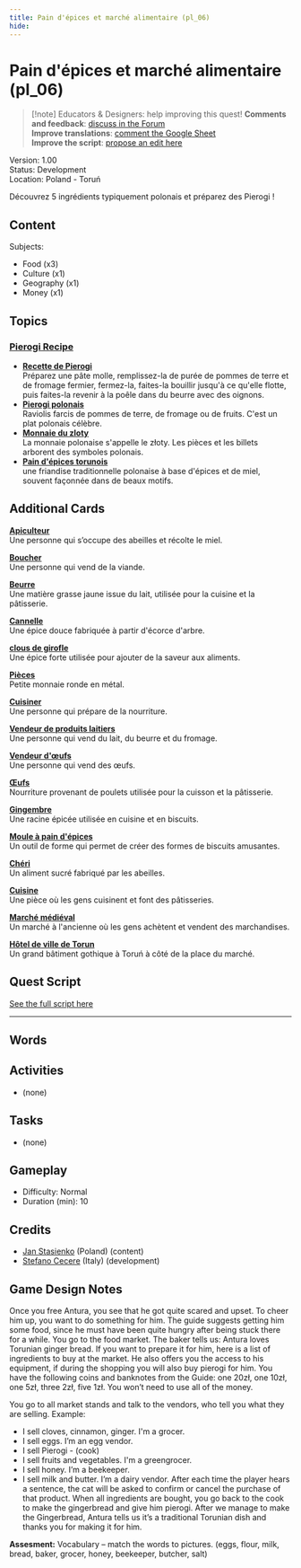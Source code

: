 ```yaml
---
title: Pain d'épices et marché alimentaire (pl_06)
hide:
---
```


# Pain d'épices et marché alimentaire (pl_06)
> [!note] Educators & Designers: help improving this quest!
> **Comments and feedback**: [discuss in the Forum](https://antura.discourse.group/t/pl-06-gingerbread-food-market/37/1)  
> **Improve translations**: [comment the Google Sheet](https://docs.google.com/spreadsheets/d/1FPFOy8CHor5ArSg57xMuPAG7WM27-ecDOiU-OmtHgjw/edit?gid=1211829352#gid=1211829352)  
> **Improve the script**: [propose an edit here](https://github.com/vgwb/Antura/blob/main/Assets/_discover/_quests/PL_06%20Torun%20Market/PL_06%20Torun%20Market%20-%20Yarn%20Script.yarn)  

Version: 1.00  
Status: Development  
Location: Poland - Toruń

Découvrez 5 ingrédients typiquement polonais et préparez des Pierogi !

## Content
Subjects: 

  - Food (x3)
  - Culture (x1)
  - Geography (x1)
  - Money (x1)

## Topics
### [Pierogi Recipe](../../topics/index.md#pierogi)

  - **[Recette de Pierogi](../../cards/index.md#pierogi_recipe)**  
    Préparez une pâte molle, remplissez-la de purée de pommes de terre et de fromage fermier, fermez-la, faites-la bouillir jusqu'à ce qu'elle flotte, puis faites-la revenir à la poêle dans du beurre avec des oignons.  
  - **[Pierogi polonais](../../cards/index.md#pierogi)**  
    Raviolis farcis de pommes de terre, de fromage ou de fruits. C'est un plat polonais célèbre.  
  - **[Monnaie du zloty](../../cards/index.md#currency_zloty)**  
    La monnaie polonaise s'appelle le złoty. Les pièces et les billets arborent des symboles polonais.  
  - **[Pain d'épices torunois](../../cards/index.md#gingerbread)**  
    une friandise traditionnelle polonaise à base d'épices et de miel, souvent façonnée dans de beaux motifs.  

## Additional Cards
**[Apiculteur](../../cards/index.md#beekeeper)**  
Une personne qui s’occupe des abeilles et récolte le miel.  

**[Boucher](../../cards/index.md#butcher)**  
Une personne qui vend de la viande.  

**[Beurre](../../cards/index.md#butter)**  
Une matière grasse jaune issue du lait, utilisée pour la cuisine et la pâtisserie.  

**[Cannelle](../../cards/index.md#cinnamon)**  
Une épice douce fabriquée à partir d'écorce d'arbre.  

**[clous de girofle](../../cards/index.md#cloves)**  
Une épice forte utilisée pour ajouter de la saveur aux aliments.  

**[Pièces](../../cards/index.md#coins)**  
Petite monnaie ronde en métal.  

**[Cuisiner](../../cards/index.md#cook)**  
Une personne qui prépare de la nourriture.  

**[Vendeur de produits laitiers](../../cards/index.md#dairy_vendor)**  
Une personne qui vend du lait, du beurre et du fromage.  

**[Vendeur d'œufs](../../cards/index.md#egg_vendor)**  
Une personne qui vend des œufs.  

**[Œufs](../../cards/index.md#eggs)**  
Nourriture provenant de poulets utilisée pour la cuisson et la pâtisserie.  

**[Gingembre](../../cards/index.md#ginger)**  
Une racine épicée utilisée en cuisine et en biscuits.  

**[Moule à pain d'épices](../../cards/index.md#gingerbread_mold)**  
Un outil de forme qui permet de créer des formes de biscuits amusantes.  

**[Chéri](../../cards/index.md#honey)**  
Un aliment sucré fabriqué par les abeilles.  

**[Cuisine](../../cards/index.md#kitchen)**  
Une pièce où les gens cuisinent et font des pâtisseries.  

**[Marché médiéval](../../cards/index.md#medieval_market)**  
Un marché à l'ancienne où les gens achètent et vendent des marchandises.  

**[Hôtel de ville de Torun](../../cards/index.md#torun_town_hall)**  
Un grand bâtiment gothique à Toruń à côté de la place du marché.  

## Quest Script

[See the full script here](./pl_06-script.md)

---

## Words
## Activities
- (none)

## Tasks
- (none)
## Gameplay
- Difficulty: Normal
- Duration (min): 10
## Credits
- [Jan Stasienko](mailto:jan.stasienko@dsw.edu.pl) (Poland) (content)
- [Stefano Cecere](https://stefanocecere.com) (Italy) (development)

## Game Design Notes

Once you free Antura, you see that he got quite scared and upset. To cheer him up, you want to do something for him. The guide suggests getting him some food, since he must have been quite hungry after being stuck there for a while. You go to the food market.
The baker tells us: Antura loves Torunian ginger bread. If you want to prepare it for him, here is a list of ingredients to buy at the market. He also offers you the access to his equipment, if during the shopping you will also buy pierogi for him. You have the following coins and banknotes from the Guide: one 20zł, one 10zł, one 5zł, three 2zł, five 1zł. You won’t need to use all of the money.

You go to all market stands and talk to the vendors, who tell you what they are selling.
Example:

- I sell cloves, cinnamon, ginger. I'm a grocer.
- I sell eggs. I’m an egg vendor.
- I sell Pierogi - (cook)
- I sell fruits and vegetables. I'm a greengrocer.
- I sell honey. I’m a beekeeper.
- I sell milk and butter. I’m a dairy vendor.
After each time the player hears a sentence, the cat will be asked to confirm or cancel the purchase of that product.
When all ingredients are bought, you go back to the cook to make the gingerbread and give him pierogi.
After we manage to make the Gingerbread, Antura tells us it’s a traditional Torunian dish and thanks you for making it for him.

**Assesment:**
Vocabulary – match the words to pictures. (eggs, flour, milk, bread, baker, grocer, honey, beekeeper, butcher, salt)

